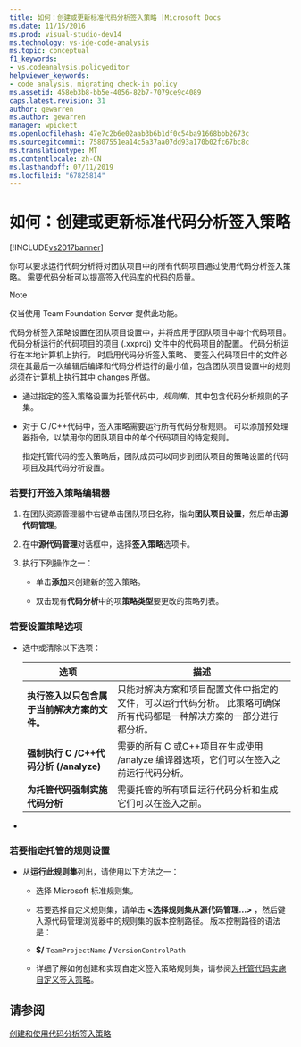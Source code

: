 ```yaml
---
title: 如何：创建或更新标准代码分析签入策略 |Microsoft Docs
ms.date: 11/15/2016
ms.prod: visual-studio-dev14
ms.technology: vs-ide-code-analysis
ms.topic: conceptual
f1_keywords:
- vs.codeanalysis.policyeditor
helpviewer_keywords:
- code analysis, migrating check-in policy
ms.assetid: 458eb3b8-bb5e-4056-82b7-7079ce9c4089
caps.latest.revision: 31
author: gewarren
ms.author: gewarren
manager: wpickett
ms.openlocfilehash: 47e7c2b6e02aab3b6b1df0c54ba91668bbb2673c
ms.sourcegitcommit: 75807551ea14c5a37aa07dd93a170b02fc67bc8c
ms.translationtype: MT
ms.contentlocale: zh-CN
ms.lasthandoff: 07/11/2019
ms.locfileid: "67825814"
---
```

# <a name="how-to-create-or-update-standard-code-analysis-check-in-policies"></a>如何：创建或更新标准代码分析签入策略
[!INCLUDE[vs2017banner](../includes/vs2017banner.md)]

你可以要求运行代码分析将对团队项目中的所有代码项目通过使用代码分析签入策略。 需要代码分析可以提高签入代码库的代码的质量。  
  
> [!NOTE]
> 仅当使用 Team Foundation Server 提供此功能。  
  
 代码分析签入策略设置在团队项目设置中，并将应用于团队项目中每个代码项目。 代码分析运行的代码项目的项目 (.xxproj) 文件中的代码项目的配置。 代码分析运行在本地计算机上执行。 时启用代码分析签入策略、 要签入代码项目中的文件必须在其最后一次编辑后编译和代码分析运行的最小值，包含团队项目设置中的规则必须在计算机上执行其中 changes 所做。  
  
- 通过指定的签入策略设置为托管代码中，*规则集*，其中包含代码分析规则的子集。  
  
- 对于 C /C++代码中，签入策略需要运行所有代码分析规则。 可以添加预处理器指令，以禁用你的团队项目中的单个代码项目的特定规则。  
  
  指定托管代码的签入策略后，团队成员可以同步到团队项目的策略设置的代码项目及其代码分析设置。  
  
### <a name="to-open-the-check-in-policy-editor"></a>若要打开签入策略编辑器  
  
1. 在团队资源管理器中右键单击团队项目名称，指向**团队项目设置**，然后单击**源代码管理**。  
  
2. 在中**源代码管理**对话框中，选择**签入策略**选项卡。  
  
3. 执行下列操作之一：  
  
    - 单击**添加**来创建新的签入策略。  
  
    - 双击现有**代码分析**中的项**策略类型**要更改的策略列表。  
  
### <a name="to-set-policy-options"></a>若要设置策略选项  
  
- 选中或清除以下选项：  
  
    |选项|描述|  
    |------------|-----------------|  
    |**执行签入以只包含属于当前解决方案的文件。**|只能对解决方案和项目配置文件中指定的文件，可以运行代码分析。 此策略可确保所有代码都是一种解决方案的一部分进行都分析。|  
    |**强制执行 C /C++代码分析 (/analyze)**|需要的所有 C 或C++项目在生成使用 /analyze 编译器选项，它们可以在签入之前运行代码分析。|  
    |**为托管代码强制实施代码分析**|需要托管的所有项目运行代码分析和生成它们可以在签入之前。|  
  
- 
  
### <a name="to-specify-a-managed-rule-set"></a>若要指定托管的规则设置  
  
- 从**运行此规则集**列出，请使用以下方法之一：  
  
  - 选择 Microsoft 标准规则集。  

  - 若要选择自定义规则集，请单击 **\<选择规则集从源代码管理...>** ，然后键入源代码管理浏览器中的规则集的版本控制路径。 版本控制路径的语法是：  

  - **$/** `TeamProjectName` **/** `VersionControlPath`  

  - 详细了解如何创建和实现自定义签入策略规则集，请参阅[为托管代码实施自定义签入策略](../code-quality/implementing-custom-code-analysis-check-in-policies-for-managed-code.md)。  
  
## <a name="see-also"></a>请参阅  
 [创建和使用代码分析签入策略](../code-quality/creating-and-using-code-analysis-check-in-policies.md)
